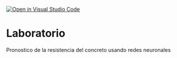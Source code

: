 [![Open in Visual Studio Code](https://classroom.github.com/assets/open-in-vscode-c66648af7eb3fe8bc4f294546bfd86ef473780cde1dea487d3c4ff354943c9ae.svg)](https://classroom.github.com/online_ide?assignment_repo_id=10400659&assignment_repo_type=AssignmentRepo)
# Laboratorio
Pronostico de la resistencia del concreto usando redes neuronales
